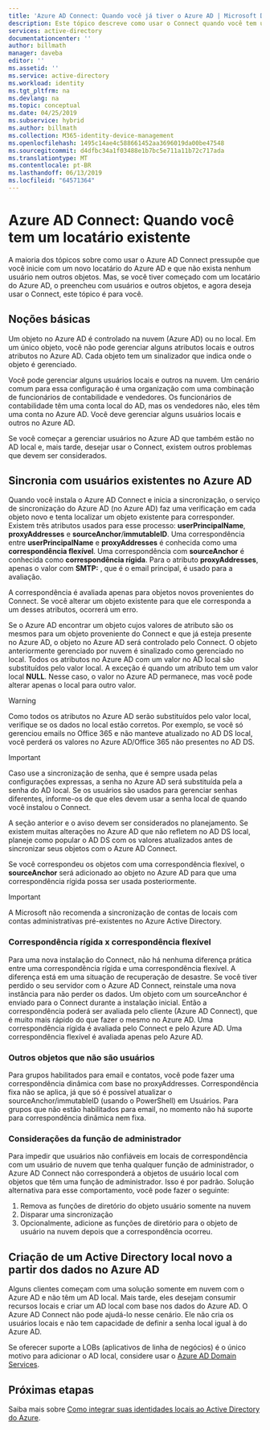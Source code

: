 ```yaml
---
title: 'Azure AD Connect: Quando você já tiver o Azure AD | Microsoft Docs'
description: Este tópico descreve como usar o Connect quando você tem um locatário existente do Azure AD.
services: active-directory
documentationcenter: ''
author: billmath
manager: daveba
editor: ''
ms.assetid: ''
ms.service: active-directory
ms.workload: identity
ms.tgt_pltfrm: na
ms.devlang: na
ms.topic: conceptual
ms.date: 04/25/2019
ms.subservice: hybrid
ms.author: billmath
ms.collection: M365-identity-device-management
ms.openlocfilehash: 1495c14ae4c588661452aa3696019da00be47548
ms.sourcegitcommit: d4dfbc34a1f03488e1b7bc5e711a11b72c717ada
ms.translationtype: MT
ms.contentlocale: pt-BR
ms.lasthandoff: 06/13/2019
ms.locfileid: "64571364"
---
```

# <a name="azure-ad-connect-when-you-have-an-existent-tenant"></a>Azure AD Connect: Quando você tem um locatário existente
A maioria dos tópicos sobre como usar o Azure AD Connect pressupõe que você inicie com um novo locatário do Azure AD e que não exista nenhum usuário nem outros objetos. Mas, se você tiver começado com um locatário do Azure AD, o preencheu com usuários e outros objetos, e agora deseja usar o Connect, este tópico é para você.

## <a name="the-basics"></a>Noções básicas
Um objeto no Azure AD é controlado na nuvem (Azure AD) ou no local. Em um único objeto, você não pode gerenciar alguns atributos locais e outros atributos no Azure AD. Cada objeto tem um sinalizador que indica onde o objeto é gerenciado.

Você pode gerenciar alguns usuários locais e outros na nuvem. Um cenário comum para essa configuração é uma organização com uma combinação de funcionários de contabilidade e vendedores. Os funcionários de contabilidade têm uma conta local do AD, mas os vendedores não, eles têm uma conta no Azure AD. Você deve gerenciar alguns usuários locais e outros no Azure AD.

Se você começar a gerenciar usuários no Azure AD que também estão no AD local e, mais tarde, desejar usar o Connect, existem outros problemas que devem ser considerados.

## <a name="sync-with-existing-users-in-azure-ad"></a>Sincronia com usuários existentes no Azure AD
Quando você instala o Azure AD Connect e inicia a sincronização, o serviço de sincronização do Azure AD (no Azure AD) faz uma verificação em cada objeto novo e tenta localizar um objeto existente para corresponder. Existem três atributos usados para esse processo: **userPrincipalName**, **proxyAddresses** e **sourceAnchor**/**immutableID**. Uma correspondência entre **userPrincipalName** e **proxyAddresses** é conhecida como uma **correspondência flexível**. Uma correspondência com **sourceAnchor** é conhecida como **correspondência rígida**. Para o atributo **proxyAddresses**, apenas o valor com **SMTP:** , que é o email principal, é usado para a avaliação.

A correspondência é avaliada apenas para objetos novos provenientes do Connect. Se você alterar um objeto existente para que ele corresponda a um desses atributos, ocorrerá um erro.

Se o Azure AD encontrar um objeto cujos valores de atributo são os mesmos para um objeto proveniente do Connect e que já esteja presente no Azure AD, o objeto no Azure AD será controlado pelo Connect. O objeto anteriormente gerenciado por nuvem é sinalizado como gerenciado no local. Todos os atributos no Azure AD com um valor no AD local são substituídos pelo valor local. A exceção é quando um atributo tem um valor local **NULL**. Nesse caso, o valor no Azure AD permanece, mas você pode alterar apenas o local para outro valor.

> [!WARNING]
> Como todos os atributos no Azure AD serão substituídos pelo valor local, verifique se os dados no local estão corretos. Por exemplo, se você só gerenciou emails no Office 365 e não manteve atualizado no AD DS local, você perderá os valores no Azure AD/Office 365 não presentes no AD DS.

> [!IMPORTANT]
> Caso use a sincronização de senha, que é sempre usada pelas configurações expressas, a senha no Azure AD será substituída pela a senha do AD local. Se os usuários são usados para gerenciar senhas diferentes, informe-os de que eles devem usar a senha local de quando você instalou o Connect.

A seção anterior e o aviso devem ser considerados no planejamento. Se existem muitas alterações no Azure AD que não refletem no AD DS local, planeje como popular o AD DS com os valores atualizados antes de sincronizar seus objetos com o Azure AD Connect.

Se você correspondeu os objetos com uma correspondência flexível, o **sourceAnchor** será adicionado ao objeto no Azure AD para que uma correspondência rígida possa ser usada posteriormente.

>[!IMPORTANT]
> A Microsoft não recomenda a sincronização de contas de locais com contas administrativas pré-existentes no Azure Active Directory.

### <a name="hard-match-vs-soft-match"></a>Correspondência rígida x correspondência flexível
Para uma nova instalação do Connect, não há nenhuma diferença prática entre uma correspondência rígida e uma correspondência flexível. A diferença está em uma situação de recuperação de desastre. Se você tiver perdido o seu servidor com o Azure AD Connect, reinstale uma nova instância para não perder os dados. Um objeto com um sourceAnchor é enviado para o Connect durante a instalação inicial. Então a correspondência poderá ser avaliada pelo cliente (Azure AD Connect), que é muito mais rápido do que fazer o mesmo no Azure AD. Uma correspondência rígida é avaliada pelo Connect e pelo Azure AD. Uma correspondência flexível é avaliada apenas pelo Azure AD.

### <a name="other-objects-than-users"></a>Outros objetos que não são usuários
Para grupos habilitados para email e contatos, você pode fazer uma correspondência dinâmica com base no proxyAddresses. Correspondência fixa não se aplica, já que só é possível atualizar o sourceAnchor/immutableID (usando o PowerShell) em Usuários. Para grupos que não estão habilitados para email, no momento não há suporte para correspondência dinâmica nem fixa.

### <a name="admin-role-considerations"></a>Considerações da função de administrador
Para impedir que usuários não confiáveis em locais de correspondência com um usuário de nuvem que tenha qualquer função de administrador, o Azure AD Connect não corresponderá a objetos de usuário local com objetos que têm uma função de administrador. Isso é por padrão. Solução alternativa para esse comportamento, você pode fazer o seguinte:

1.  Remova as funções de diretório do objeto usuário somente na nuvem
2.  Disparar uma sincronização
3.  Opcionalmente, adicione as funções de diretório para o objeto de usuário na nuvem depois que a correspondência ocorreu.



## <a name="create-a-new-on-premises-active-directory-from-data-in-azure-ad"></a>Criação de um Active Directory local novo a partir dos dados no Azure AD
Alguns clientes começam com uma solução somente em nuvem com o Azure AD e não têm um AD local. Mais tarde, eles desejam consumir recursos locais e criar um AD local com base nos dados do Azure AD. O Azure AD Connect não pode ajudá-lo nesse cenário. Ele não cria os usuários locais e não tem capacidade de definir a senha local igual à do Azure AD.

Se oferecer suporte a LOBs (aplicativos de linha de negócios) é o único motivo para adicionar o AD local, considere usar o [Azure AD Domain Services](../../active-directory-domain-services/index.yml).

## <a name="next-steps"></a>Próximas etapas
Saiba mais sobre [Como integrar suas identidades locais ao Active Directory do Azure](whatis-hybrid-identity.md).
